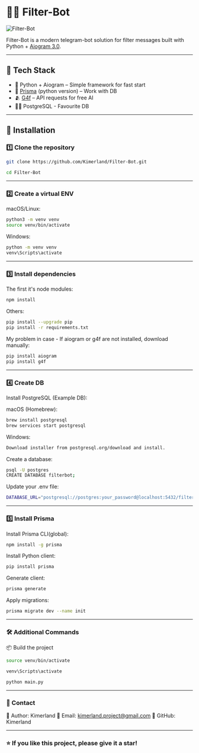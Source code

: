 # ⛓️‍💥 Filter-Bot 

![Filter-Bot](https://media4.giphy.com/media/v1.Y2lkPTc5MGI3NjExMjE1bGVlNXBqcHZ4bnEycG9yd245azNnNnB5OWp0ZnczZWZhZWllbyZlcD12MV9pbnRlcm5hbF9naWZfYnlfaWQmY3Q9Zw/VDMHgvx8N9U7UUlczQ/giphy.gif)  

Filter-Bot is a modern telegram-bot solution for filter messages built with Python + [Aiogram 3.0](https://docs.aiogram.dev/en).

---

## 📌 Tech Stack  
- 🐍 Python + Aiogram – Simple framework for fast start 
- 📅 [Prisma](https://prisma-client-py.readthedocs.io/en/stable/) (python version) – Work with DB 
- 🫂 [G4f](https://github.com/xtekky/gpt4free) – API requests for free AI  
- 👨‍💻 PostgreSQL - Favourite DB  

---

## 📖 Installation  

### 1️⃣ Clone the repository 
```bash
git clone https://github.com/Kimerland/Filter-Bot.git
```
```bash
cd Filter-Bot
```

---

### 2️⃣ Create a virtual ENV

macOS/Linux:

```bash
python3 -m venv venv
source venv/bin/activate
```

Windows:

```bash
python -m venv venv
venv\Scripts\activate
```

---

### 3️⃣ Install dependencies

The first it's node modules:

```bash
npm install
```

Others:

```bash
pip install --upgrade pip
pip install -r requirements.txt
```

My problem in case - If aiogram or g4f are not installed, download manually:

```bash
pip install aiogram
pip install g4f
```

---

### 4️⃣ Create DB

Install PostgreSQL (Example DB):

macOS (Homebrew):

```bash
brew install postgresql
brew services start postgresql
```

Windows:

```bash
Download installer from postgresql.org/download and install.
```

Create a database:

```bash
psql -U postgres
CREATE DATABASE filterbot;
```

Update your .env file:

```bash
DATABASE_URL="postgresql://postgres:your_password@localhost:5432/filterbot"
```

---

### 5️⃣ Install Prisma

Install Prisma CLI(global):

```bash
npm install -g prisma
```

Install Python client:

```bash
pip install prisma
```

Generate client:
```bash
prisma generate
```

Apply migrations:
```bash
prisma migrate dev --name init
```

---

### 🛠 Additional Commands

📦 Build the project
```bash
source venv/bin/activate
```
```bash
venv\Scripts\activate
```
```bash
python main.py
```

---
### 📢 Contact

👤 Author: Kimerland
📧 Email: kimerland.project@gmail.com
🐙 GitHub: Kimerland

---

### ⭐️ If you like this project, please give it a star!
